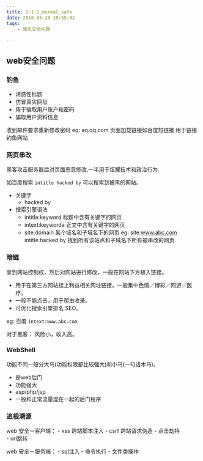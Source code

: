 ```yaml
---
title: 2-1-1_normal_safe
date: 2018-05-28 18:55:02
tags:
    - 常见安全问题

---
```


## web安全问题

### 钓鱼

- 诱惑性标题
- 仿冒真实网址
- 用于骗取用户账户和密码
- 骗取用户资料信息

收到邮件要求重新修改密码
eg:   aq.qq.com 页面加载链接如百度短链接 用于链接钓鱼网站

### 网页串改
黑客攻击服务器后对页面恶意修改,一半用于炫耀技术和政治行为.

如百度搜索 ` intitle hacked by ` 可以搜索到被黑的网站。

- 关键字
    - hacked by
- 搜索引擎语法
    - intitle:keyword  标题中含有关键字的网页
    - intext:keyworda  正文中含有关键字的网页
    - site:domain      某个域名和子域名下的网页
    eg: site:www.abc.com intitle:hacked by  找到所有该站点和子域名下所有被串改的网页.

### 暗链
拿到网站控制权，然后对网站进行修改，一般在网站下方植入链接。

- 用于在第三方网站挂上利益相关网址链接，一般集中色情／博彩／网游／医疗。
- 一般不能点击，用于爬虫收录。
- 可优化搜索引擎排名 SEO。

eg: 百度 `intext:www.abc.com` 

对于黑客： 风险小，收入高。

### WebShell

功能不同一般分大马(功能权限都比较强大)和小马(一句话木马)。

- 是web后门
- 功能强大
- asp/php/jsp
- 一般和正常流量混在一起的后门程序


### 追根溯源

web 安全－客户端：
    - xss   跨站脚本注入
    - csrf  跨站请求伪造
    - 点击劫持  
    - url跳转

web 安全－服务端：
    - sql注入
    - 命令执行
    - 文件类操作
